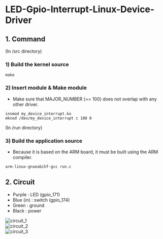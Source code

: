 # LED-Gpio-Interrupt-Linux-Device-Driver

## 1. Command

(In /src directory)

### 1) Build the kernel source

```
make
```

### 2) Insert module & Make module

- Make sure that MAJOR_NUMBER (== 100) does not overlap with any other driver.

```
insmod my_device_interrupt.ko
mknod /dev/my_device_interrupt c 100 0
```

(In /run directory)

### 3) Build the application source

- Because it is based on the ARM board, it must be built using the ARM compiler.

```
arm-linux-gnueabihf-gcc run.c
```

## 2. Circuit

- Purple : LED (gpio_171)
- Blue (in) : switch (gpio_174)
- Green : ground
- Black : power

![circuit_1](https://github.com/ByeongGil-Jung/LED-Gpio-Interrupt-Linux-Device-Driver/blob/master/github/img/circuit_1.png)  
![circuit_2](https://github.com/ByeongGil-Jung/LED-Gpio-Interrupt-Linux-Device-Driver/blob/master/github/img/circuit_2.png)  
![circuit_3](https://github.com/ByeongGil-Jung/LED-Gpio-Interrupt-Linux-Device-Driver/blob/master/github/img/circuit_3.png)